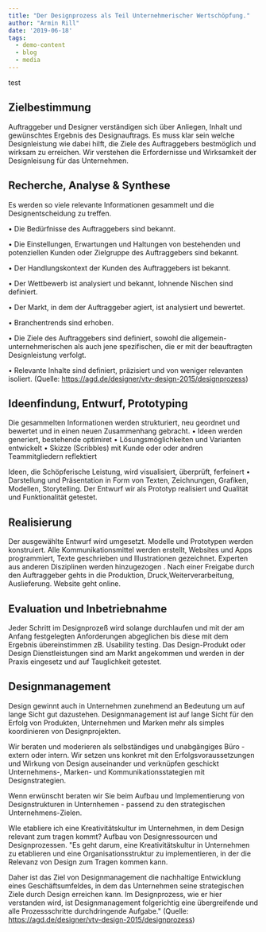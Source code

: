 ```yaml
---
title: "Der Designprozess als Teil Unternehmerischer Wertschöpfung."
author: "Armin Rill"
date: '2019-06-18'
tags:
  - demo-content
  - blog
  - media
---
```

 <!--more-->


test


## Zielbestimmung 

Auftraggeber und Designer verständigen sich  über Anliegen, Inhalt und gewünschtes Ergebnis des Designauftrags. Es muss klar sein welche Designleistung wie dabei hilft, die Ziele des Auftraggebers bestmöglich und wirksam zu erreichen. Wir verstehen die Erfordernisse und Wirksamkeit der Designleisung für das Unternehmen.


## Recherche, Analyse & Synthese
Es werden so viele relevante Informationen gesammelt und die Designentscheidung zu treffen.

• Die Bedürfnisse des Auftraggebers sind bekannt.

• Die Einstellungen, Erwartungen und Haltungen von bestehenden und potenziellen Kunden oder Zielgruppe des Auftraggebers sind bekannt.

• Der Handlungskontext der Kunden des Auftraggebers ist bekannt.

• Der Wettbewerb ist analysiert und bekannt, lohnende Nischen sind definiert.

• Der Markt, in dem der Auftraggeber agiert, ist analysiert und bewertet.

• Branchentrends sind erhoben.

• Die Ziele des Auftraggebers sind definiert, sowohl die allgemein-unternehmerischen als auch jene spezifischen, die er mit der beauftragten Designleistung verfolgt.

• Relevante Inhalte sind definiert, präzisiert und von weniger relevanten isoliert.
(Quelle: https://agd.de/designer/vtv-design-2015/designprozess)

## Ideenfindung, Entwurf, Prototyping

Die gesammelten Informationen werden strukturiert, neu geordnet und bewertet und in einen neuen Zusammenhang gebracht.
• Ideen werden generiert, bestehende optimiret
• Lösungsmöglichkeiten und Varianten entwickelt
• Skizze (Scribbles) mit Kunde oder oder andren Teammitgliedern reflektiert

Ideen, die Schöpferische Leistung,  wird visualisiert, überprüft, ferfeinert
• Darstellung und Präsentation in Form von Texten, Zeichnungen, Grafiken, Modellen, Storytelling. Der Entwurf wir als Prototyp realisiert und Qualität und Funktionalität getestet.
## Realisierung
Der ausgewählte Entwurf wird umgesetzt. Modelle und Prototypen werden konstruiert.
Alle Kommunikationsmittel werden erstellt, Websites und Apps programmiert, Texte geschrieben und Illustrationen gezeichnet.
Experten aus anderen Disziplinen werden hinzugezogen . Nach einer Freigabe durch den Auftraggeber gehts in die Produktion, Druck,Weiterverarbeitung, Auslieferung.
Website geht online.
## Evaluation und Inbetriebnahme
Jeder Schritt im Designprozeß wird solange durchlaufen und mit der am Anfang festgelegten Anforderungen abgeglichen bis diese mit dem Ergebnis übereinstimmen zB. Usability testing.
Das Design-Produkt oder Design Dienstleistungen sind am Markt angekommen und werden in der Praxis eingesetz und auf Tauglichkeit getestet.
## Designmanagement
Design gewinnt auch in Unternehmen zunehmend an Bedeutung um auf lange Sicht gut dazustehen. Designmanagement ist auf lange Sicht  für den Erfolg von Produkten, Unternehmen und Marken mehr als simples koordinieren von Designprojekten.

Wir beraten und moderieren als selbständiges und unabgängiges Büro - extern oder intern. Wir setzen uns konkret mit den Erfolgsvoraussetzungen und  Wirkung von Design auseinander und verknüpfen geschickt Unternehmens-, Marken- und Kommunikationsstategien mit Designstrategien.

Wenn erwünscht beraten wir Sie beim Aufbau und Implementierung von Designstrukturen in Unternhemen - passend zu den strategischen Unternehmens-Zielen.

WIe etabliere ich eine Kreativitätskultur im Unternehmen, in dem Design relevant zum tragen kommt? Aufbau von Designressourcen und  Designprozessen.
"Es geht darum, eine Kreativitätskultur in Unternehmen zu etablieren und eine Organisationsstruktur zu implementieren, in der die Relevanz von Design zum Tragen kommen kann.

Daher ist das Ziel von Designmanagement die nachhaltige Entwicklung eines Geschäftsumfeldes, in dem das Unternehmen seine strategischen Ziele durch Design erreichen kann. Im Designprozess, wie er hier verstanden wird, ist Designmanagement folgerichtig eine übergreifende und alle Prozessschritte durchdringende Aufgabe." (Quelle: https://agd.de/designer/vtv-design-2015/designprozess)
